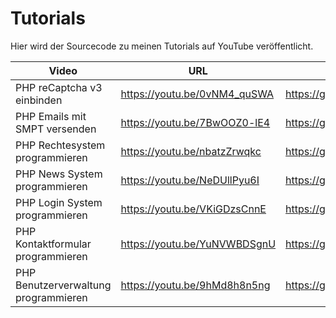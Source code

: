 # Tutorials
Hier wird der Sourcecode zu meinen Tutorials auf YouTube veröffentlicht.

| Video  | URL | Sourcecode |
| ------------- | ------------- | ------------- |
| PHP reCaptcha v3 einbinden | https://youtu.be/0vNM4_quSWA | https://github.com/Tutorialwork/Tutorials/tree/master/PHP%20reCAPTCHA%20v3
| PHP Emails mit SMPT versenden | https://youtu.be/7BwOOZ0-lE4 | https://github.com/Tutorialwork/Tutorials/tree/master/PHP%20SMPT%20Mailer
| PHP Rechtesystem programmieren | https://youtu.be/nbatzZrwqkc | https://github.com/Tutorialwork/Tutorials/tree/master/PHP%20Rechtesystem
| PHP News System programmieren  | https://youtu.be/NeDUllPyu6I  | https://github.com/Tutorialwork/Tutorials/tree/master/PHP%20News%20System
| PHP Login System programmieren  | https://youtu.be/VKiGDzsCnnE  | https://github.com/Tutorialwork/Tutorials/tree/master/PHP%20Login%20System
| PHP Kontaktformular programmieren  | https://youtu.be/YuNVWBDSgnU  | https://github.com/Tutorialwork/Tutorials/tree/master/PHP%20Kontakformular%20Tutorial
| PHP Benutzerverwaltung programmieren  | https://youtu.be/9hMd8h8n5ng  | https://github.com/Tutorialwork/Tutorials/tree/master/PHP%20Benutzerverwaltung
